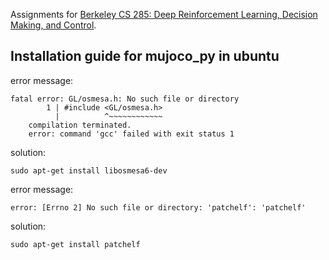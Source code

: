 Assignments for [Berkeley CS 285: Deep Reinforcement Learning, Decision Making, and Control](http://rail.eecs.berkeley.edu/deeprlcourse/).

## Installation guide for mujoco_py in ubuntu

error message:

```
fatal error: GL/osmesa.h: No such file or directory
        1 | #include <GL/osmesa.h>
          |          ^~~~~~~~~~~~~
    compilation terminated.
    error: command 'gcc' failed with exit status 1
```

solution:

```
sudo apt-get install libosmesa6-dev
```

error message:

```
error: [Errno 2] No such file or directory: 'patchelf': 'patchelf'
```

solution:

```
sudo apt-get install patchelf
```
